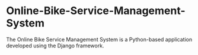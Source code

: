 # Online-Bike-Service-Management-System
The Online Bike Service Management System is a Python-based application developed using the Django framework. 
